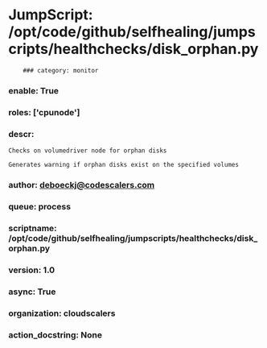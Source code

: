 
# JumpScript: /opt/code/github/selfhealing/jumpscripts/healthchecks/disk_orphan.py
        ### category: monitor
### enable: True
### roles: ['cpunode']
### descr: 
```
Checks on volumedriver node for orphan disks

Generates warning if orphan disks exist on the specified volumes

```
### author: deboeckj@codescalers.com
### queue: process
### scriptname: /opt/code/github/selfhealing/jumpscripts/healthchecks/disk_orphan.py
### version: 1.0
### async: True
### organization: cloudscalers
### action_docstring: None
